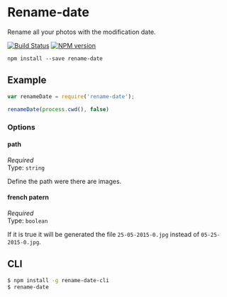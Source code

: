 # Rename-date

Rename all your photos with the modification date.

[![Build Status](https://travis-ci.org/cedced19/rename-date.svg?branch=master)](https://travis-ci.org/cedced19/rename-date)
[![NPM version](https://badge.fury.io/js/rename-date.svg)](http://badge.fury.io/js/rename-date)

```
npm install --save rename-date
```

## Example

```js
var renameDate = require('rename-date');

renameDate(process.cwd(), false)
```

### Options

#### path

*Required*  
Type: `string`

Define the path were there are images. 

#### french patern

*Required*  
Type: `boolean`

If it is true it will be generated the file `25-05-2015-0.jpg` instead of `05-25-2015-0.jpg`.

## CLI

```bash
$ npm install -g rename-date-cli
$ rename-date
```